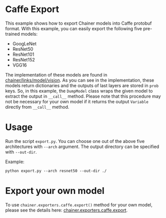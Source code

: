 # Caffe Export

This example shows how to export Chainer models into Caffe protobuf format. With this example, you can easily export the following five pre-trained models:

- GoogLeNet
- ResNet50
- ResNet101
- ResNet152
- VGG16

The implementation of these models are found in [chainer/links/model/vision](https://github.com/chainer/chainer/tree/v3/chainer/links/model/vision). As you can see in the implementation, these models return dictionaries and the outputs of last layers are stored in `prob` keys. So, in this example, the `DumpModel` class wraps the given model to extract the output in `__call__` method. Please note that this procedure may not be necessary for your own model if it returns the output `Variable` directly from `__call__` method.

# Usage

Run the script `export.py`. You can choose one out of the above five architectures with `--arch` argument. The output directory can be specified with `--out-dir`.

Example:
```
python export.py --arch resnet50 --out-dir ./
```

# Export your own model

To use `chainer.exporters.caffe.export()` method for your own model, please see the details here: [chainer.exporters.caffe.export](https://docs.chainer.org/en/latest/reference/generated/chainer.exporters.caffe.export.html#chainer-exporters-caffe-export).